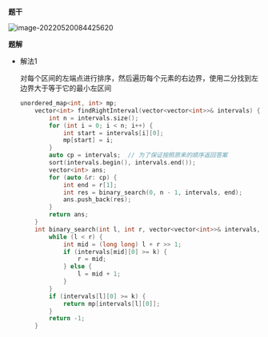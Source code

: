 **题干**

![image-20220520084425620](https://cdn.jsdelivr.net/gh/liver0377/images@main/img/image-20220520084425620.png)





**题解**

- 解法1

  对每个区间的左端点进行排序，然后遍历每个元素的右边界，使用二分找到左边界大于等于它的最小左区间

  ```cpp
  unordered_map<int, int> mp;
      vector<int> findRightInterval(vector<vector<int>>& intervals) {
          int n = intervals.size();
          for (int i = 0; i < n; i++) {
              int start = intervals[i][0];
              mp[start] = i;
          }
          auto cp = intervals;  // 为了保证按照原来的顺序返回答案
          sort(intervals.begin(), intervals.end());
          vector<int> ans;
          for (auto &r: cp) {
              int end = r[1];
              int res = binary_search(0, n - 1, intervals, end);
              ans.push_back(res);
          }
          return ans;
      }
      int binary_search(int l, int r, vector<vector<int>>& intervals, int k) {
          while (l < r) {
              int mid = (long long) l + r >> 1;
              if (intervals[mid][0] >= k) {
                  r = mid;
              } else {
                  l = mid + 1;
              }
          }
          if (intervals[l][0] >= k) {
              return mp[intervals[l][0]];
          }
          return -1;
      }
  ```

  

